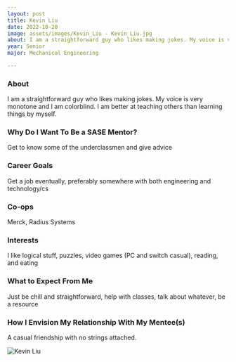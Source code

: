 ```yaml
---
layout: post
title: Kevin Liu 
date: 2022-10-20
image: assets/images/Kevin_Liu - Kevin Liu.jpg
about: I am a straightforward guy who likes making jokes. My voice is very monotone and I am colorblind. I am better at teaching others than learning things by myself.
year: Senior
major: Mechanical Engineering

---
```


### About

I am a straightforward guy who likes making jokes. My voice is very monotone and I am colorblind. I am better at teaching others than learning things by myself.

### Why Do I Want To Be a SASE Mentor?

Get to know some of the underclassmen and give advice

### Career Goals

Get a job eventually, preferably somewhere with both engineering and technology/cs

### Co-ops

Merck, Radius Systems

### Interests

I like logical stuff, puzzles, video games (PC and switch casual), reading, and eating

### What to Expect From Me

Just be chill and straightforward, help with classes, talk about whatever, be a resource

### How I Envision My Relationship With My Mentee(s) 

A casual friendship with no strings attached.

<div class="text-center my-5">
    <img src="https://sase-drexel.github.io/mentorship-2022/assets/images/Kevin_Liu - Kevin Liu.jpg" alt="Kevin Liu" class="rounded post-img" />
</div>
